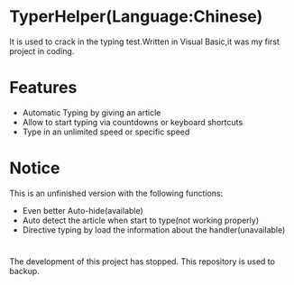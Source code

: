 # TyperHelper(Language:Chinese)
It is used to crack in the typing test.Written in Visual Basic,it was my first project in coding.
# Features
* Automatic Typing by giving an article
* Allow to start typing via countdowns or keyboard shortcuts
* Type in an unlimited speed or specific speed
# Notice 
This is an unfinished version with the following functions:
* Even better Auto-hide(available)
* Auto detect the article when start to type(not working properly)
* Directive typing by load the information about the handler(unavailable)

#
The development of this project has stopped. This repository is used to backup.


